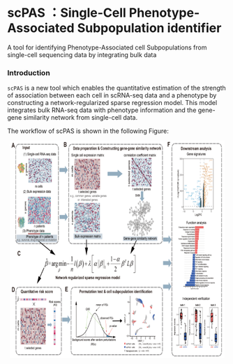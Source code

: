 # scPAS ：Single-Cell Phenotype-Associated Subpopulation identifier
 A tool for identifying Phenotype-Associated cell Subpopulations from single-cell sequencing data by integrating bulk data
### Introduction ###
`scPAS` is a new tool which enables the quantitative estimation of the strength of association between each cell in scRNA-seq data and a phenotype by constructing a network-regularized sparse regression model. This model integrates bulk RNA-seq data with phenotype information and the gene-gene similarity network from single-cell data. 

The workflow of scPAS is shown in the following Figure:

<p align="center">
<img src=Flow_diagram.png height="500" width="492">
</p>
